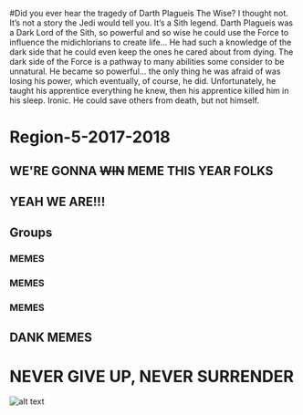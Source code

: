 #Did you ever hear the tragedy of Darth Plagueis The Wise? I thought not. It’s not a story the Jedi would tell you. It’s a Sith legend. Darth Plagueis was a Dark Lord of the Sith, so powerful and so wise he could use the Force to influence the midichlorians to create life… He had such a knowledge of the dark side that he could even keep the ones he cared about from dying. The dark side of the Force is a pathway to many abilities some consider to be unnatural. He became so powerful… the only thing he was afraid of was losing his power, which eventually, of course, he did. Unfortunately, he taught his apprentice everything he knew, then his apprentice killed him in his sleep. Ironic. He could save others from death, but not himself.


# Region-5-2017-2018

## WE'RE GONNA <s>WIN</s> MEME THIS YEAR FOLKS

## YEAH WE ARE!!!

## Groups
### MEMES
### MEMES
### MEMES
## DANK MEMES


# NEVER GIVE UP, NEVER SURRENDER
![alt text](https://cdn.vox-cdn.com/thumbor/SjXzMXmSyvsccVXmpAMBzAMrq3Q=/0x2:554x371/1280x854/cdn.vox-cdn.com/uploads/chorus_image/image/48401727/Screen_Shot_2015-12-21_at_8.21.47_AM.0.0.png)


